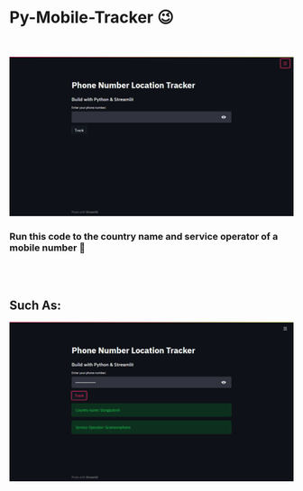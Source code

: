 # Py-Mobile-Tracker 😉

<br>
<br>
<img src='screenshot.png'></img>
<h3>Run this code to the country name and service operator of a mobile number 👾</h3>
<br>
<br>
<h2>Such As: </h2>
<img src='screenshot2.png'></img>
